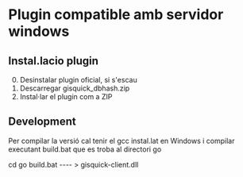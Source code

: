 # Plugin compatible amb servidor windows

## Instal.lacio plugin
0. Desinstalar plugin oficial, si s'escau
1. Descarregar gisquick_dbhash.zip
2. Instal·lar el plugin com a ZIP



## Development

Per compilar la versió cal tenir el gcc instal.lat en Windows i compilar executant build.bat que es troba al directori go

cd go
build.bat ---- > gisquick-client.dll







